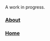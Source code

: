 A work in progress.


### [  About](https://baileythegreen.github.io/Customising-the-Unix-Experience/about)
### [  Home](https://baileythegreen.github.io/Customising-the-Unix-Experience/home) 
<!-- ### [  Browse files](https://baileythegreen.github.io/Customising-the-Unix-Experience/browse_files) 
--
### [test]
(https://baileythegreen.github.io/Customising-the-Unix-Experience/test) 
-->
